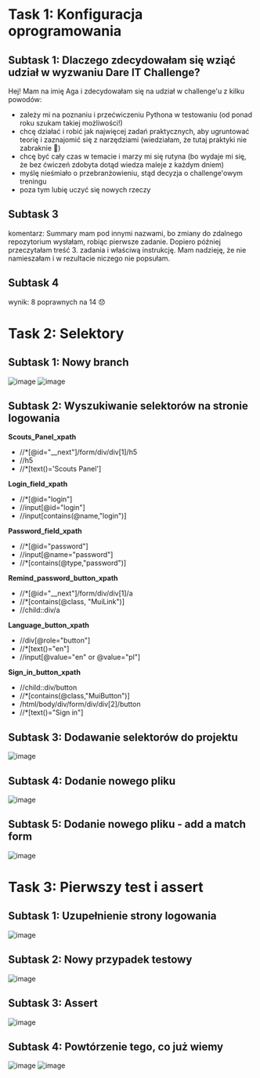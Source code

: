 # Task 1: Konfiguracja oprogramowania
## Subtask 1: Dlaczego zdecydowałam się wziąć udział w wyzwaniu Dare IT Challenge?
Hej! Mam na imię Aga i zdecydowałam się na udział w challenge'u z kilku powodów:
- zależy mi na poznaniu i przećwiczeniu Pythona w testowaniu (od ponad roku szukam takiej możliwości!)
- chcę działać i robić jak najwięcej zadań praktycznych, aby ugruntować teorię i zaznajomić się z narzędziami (wiedziałam, że tutaj praktyki nie zabraknie 🙂)
- chcę być cały czas w temacie i marzy mi się rutyna (bo wydaje mi się, że bez ćwiczeń zdobyta dotąd wiedza maleje z każdym dniem)
- myślę nieśmiało o przebranżowieniu, stąd decyzja o challenge'owym treningu
- poza tym lubię uczyć się nowych rzeczy
## Subtask 3
komentarz: Summary mam pod innymi nazwami, bo zmiany do zdalnego repozytorium wysłałam, robiąc pierwsze zadanie. Dopiero później przeczytałam treść 3. zadania i właściwą instrukcję. Mam nadzieję, że nie namieszałam i w rezultacie niczego nie popsułam.
## Subtask 4
wynik: 8 poprawnych na 14 :disappointed:

# Task 2: Selektory
## Subtask 1: Nowy branch
![image](https://user-images.githubusercontent.com/116113886/230984521-b41735f7-866e-4de8-b45a-60f1e5cbe24a.png)
![image](https://user-images.githubusercontent.com/116113886/230984667-4071d291-e79f-48e8-a54d-a6f56d722e42.png)
## Subtask 2: Wyszukiwanie selektorów na stronie logowania

**Scouts_Panel_xpath**
- //*[@id="__next"]/form/div/div[1]/h5
- //h5
- //*[text()='Scouts Panel']

**Login_field_xpath**
- //*[@id="login"]
- //input[@id="login"] 
- //input[contains(@name,"login")]

**Password_field_xpath**
- //*[@id="password"]
- //input[@name="password"]
- //*[contains(@type,"password")]

**Remind_password_button_xpath**
- //*[@id="__next"]/form/div/div[1]/a
- //*[contains(@class, "MuiLink")] 
- //child::div/a

**Language_button_xpath**
- //div[@role="button"]
- //*[text()="en"]
- //input[@value="en" or @value="pl"]

**Sign_in_button_xpath**
- //child::div/button
- //*[contains(@class,"MuiButton")]
- /html/body/div/form/div/div[2]/button
- //*[text()="Sign in"]

## Subtask 3: Dodawanie selektorów do projektu
![image](https://user-images.githubusercontent.com/116113886/232256476-0e2554fb-b982-4475-a9ef-9be67d2cfd0b.png)

## Subtask 4: Dodanie nowego pliku
![image](https://user-images.githubusercontent.com/116113886/232256500-5a470911-1e99-4658-b4b5-dc5c7225178d.png)

## Subtask 5: Dodanie nowego pliku - add a match form
![image](https://user-images.githubusercontent.com/116113886/232256531-c8257b8c-543d-4fd7-b8b5-8add9fb16eac.png)

# Task 3: Pierwszy test i assert
## Subtask 1: Uzupełnienie strony logowania
![image](https://user-images.githubusercontent.com/116113886/232617262-54e33099-4a94-4925-b65e-4b8b19544666.png)

## Subtask 2: Nowy przypadek testowy
![image](https://user-images.githubusercontent.com/116113886/232806490-be19739c-2239-47e6-ab01-179d3b46ba92.png)

## Subtask 3: Assert
![image](https://user-images.githubusercontent.com/116113886/232853389-cd2b1a12-966d-4b34-a23e-792cf76aed76.png)

## Subtask 4: Powtórzenie tego, co już wiemy

![image](https://user-images.githubusercontent.com/116113886/233200939-5cdb73d4-a719-4925-bdb6-fe6f47f1367a.png)
![image](https://user-images.githubusercontent.com/116113886/233201230-244b3459-d6f6-4d86-be56-87cf4e8a5e50.png)




